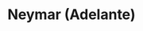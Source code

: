 ---
title: Neymar (Adelante)
category: futbol
designSlug: neymar-cabezota-adelante
image: '/products/cabezotas/neymar/principal.jpg'
imageHover: '/products/cabezotas/neymar/normal.jpg'
prendas: [
    {   
        title: 'Remera',
        slug: 'remera',          
        image: '/products/cabezotas/neymar/normal.jpg',
        price: 'remerasPrecio',
        talles: 'remerasTalles'
    },
    {
        title: 'Remera Oversize',
        slug: 'remera-oversize',
        image: '/products/cabezotas/neymar/oversize.jpg',
        price: 'oversizePrecio',
        talles: 'oversizeTalles'
    },
    {
        title: 'Pupera Oversize',
        slug: 'pupera-oversize',
        image: '/products/cabezotas/neymar/pupera.jpg',
        price: 'remerasPrecio',
        talles: 'oversizePuperasTalles'
    },
    {
         title: 'Buzo',
         slug: 'buzo',
         image: '/products/cabezotas/neymar/buzo.jpg',
         price: buzosPrecio,
        talles: 'BuzosTalles'
     },
    {
        title: 'Musculosa M',
        slug: 'musculosa-mujer',
        image: '/products/cabezotas/neymar/musculosa.jpg',
        price: 'musculosaPrecio',
        talles: 'musculosasMujerTalles'
    },
    {
        title: 'Musculosa H',
        slug: 'musculoso',
        image: '/products/cabezotas/neymar/musculoso.jpg',
        price: 'musculosaPrecio',
        talles: 'musculosasHombreTalles'
    }
]
---